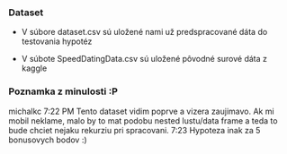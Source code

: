 ### Dataset

- V súbore dataset.csv sú uložené nami už predspracované dáta do testovania hypotéz

- V súbote SpeedDatingData.csv sú uložené pôvodné surové dáta z kaggle

### Poznamka z minulosti :P 


michalkc  7:22 PM
Tento dataset vidim poprve a vizera zaujimavo. Ak mi mobil neklame, malo by to mat podobu nested lustu/data frame a teda to bude chciet nejaku rekurziu pri spracovani.
7:23
Hypoteza inak za 5 bonusovych bodov :)


